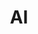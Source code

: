---
category: [AI] #Category ID.
hue: var(--c-themeHueOrange) #Category hue. See note [1].
title: AI #Category title.
description: Artificial Intelligence
---